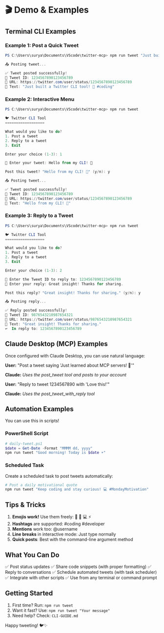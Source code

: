 # 🎬 Demo & Examples

## Terminal CLI Examples

### Example 1: Post a Quick Tweet
```powershell
PS C:\Users\surya\Documents\VScode\twitter-mcp> npm run tweet "Just built a Twitter CLI tool! 🚀 #coding"

📤 Posting tweet...

✅ Tweet posted successfully!
📝 Tweet ID: 1234567890123456789
🔗 URL: https://twitter.com/user/status/1234567890123456789
💬 Text: "Just built a Twitter CLI tool! 🚀 #coding"
```

### Example 2: Interactive Menu
```powershell
PS C:\Users\surya\Documents\VScode\twitter-mcp> npm run tweet

🐦 Twitter CLI Tool
==================

What would you like to do?
1. Post a tweet
2. Reply to a tweet
3. Exit

Enter your choice (1-3): 1

📝 Enter your tweet: Hello from my CLI! 🎉

Post this tweet? "Hello from my CLI! 🎉" (y/n): y

📤 Posting tweet...

✅ Tweet posted successfully!
📝 Tweet ID: 1234567890123456789
🔗 URL: https://twitter.com/user/status/1234567890123456789
💬 Text: "Hello from my CLI! 🎉"
```

### Example 3: Reply to a Tweet
```powershell
PS C:\Users\surya\Documents\VScode\twitter-mcp> npm run tweet

🐦 Twitter CLI Tool
==================

What would you like to do?
1. Post a tweet
2. Reply to a tweet
3. Exit

Enter your choice (1-3): 2

🔗 Enter the Tweet ID to reply to: 1234567890123456789
📝 Enter your reply: Great insight! Thanks for sharing.

Post this reply? "Great insight! Thanks for sharing." (y/n): y

📤 Posting reply...

✅ Reply posted successfully!
📝 Tweet ID: 9876543210987654321
🔗 URL: https://twitter.com/user/status/9876543210987654321
💬 Text: "Great insight! Thanks for sharing."
↩️  In reply to: 1234567890123456789
```

## Claude Desktop (MCP) Examples

Once configured with Claude Desktop, you can use natural language:

**User:** "Post a tweet saying 'Just learned about MCP servers! 🤖'"

**Claude:** *Uses the post_tweet tool and posts to your account*

**User:** "Reply to tweet 1234567890 with 'Love this!'"

**Claude:** *Uses the post_tweet_with_reply tool*

## Automation Examples

You can use this in scripts!

### PowerShell Script
```powershell
# daily-tweet.ps1
$date = Get-Date -Format "MMMM dd, yyyy"
npm run tweet "Good morning! Today is $date ☀️"
```

### Scheduled Task
Create a scheduled task to post tweets automatically:
```powershell
# Post a daily motivational quote
npm run tweet "Keep coding and stay curious! 💻 #MondayMotivation"
```

## Tips & Tricks

1. **Emojis work!** Use them freely: 🚀 🎉 💻 ⚡
2. **Hashtags** are supported: #coding #developer
3. **Mentions** work too: @username
4. **Line breaks** in interactive mode: Just type normally
5. **Quick posts**: Best with the command-line argument method

## What You Can Do

✅ Post status updates
✅ Share code snippets (with proper formatting)
✅ Reply to conversations
✅ Schedule automated tweets (with task scheduler)
✅ Integrate with other scripts
✅ Use from any terminal or command prompt

## Getting Started

1. First time? Run: `npm run tweet`
2. Want it fast? Use: `npm run tweet "Your message"`
3. Need help? Check: `CLI-GUIDE.md`

Happy tweeting! 🐦✨
